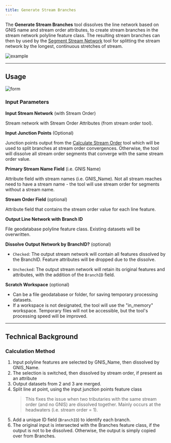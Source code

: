 ```yaml
---
title: Generate Stream Branches
---
```



The **Generate Stream Branches** tool dissolves the line network based on GNIS name and stream order attributes, to create stream branches in the stream network polyline feature class. The resulting stream branches can then by used by the [Segment Stream Network](http://gnat.riverscapes.xyz/Segment-Stream-Network) tool for splitting the stream network by the longest, continuous stretches of stream.

![example]({{site.baseurl}}/images/branchID_example.png)

_______________________________________________________________
## Usage

![form]({{site.baseurl}}/images/branchID_form.PNG)

### Input Parameters
 
**Input Stream Network** (with Stream Order)

Stream network with Stream Order Attributes (from stream order tool). 

**Input Junction Points** (Optional)

Junction points output from the [Calculate Stream Order](http://gnat.riverscapes.xyz/Calculate-Stream-Order) tool which will be used to split branches at stream order convergences. Otherwise, the tool will dissolve all stream order segments that converge with the same stream order value.

**Primary Stream Name Field** (i.e. GNIS Name)

Attribute field with stream names (i.e. GNIS_Name). Not all stream reaches need to have a stream name - the tool will use stream order for segments without a stream name.

**Stream Order Field** (optional)

Attribute field that contains the stream order value for each line feature.

**Output Line Network with Branch ID**

File geodatabase polyline feature class. Existing datasets will be overwritten. 

**Dissolve Output Network by BranchID?** (optional)

* `Checked`: The output stream network will contain all features dissolved by the BranchID. Feature attributes will be dropped due to the dissolve.

* `Unchecked`: The output stream network will retain its original features and attributes, with the addition of the `BranchID` field.

**Scratch Workspace** (optional)

* Can be a file geodatabase or folder, for saving temporary processing datasets.
* If a workspace is not designated, the tool will use the "in_memory" workspace. Temporary files will not be accessible, but the tool's processing speed will be improved.

_______________________________________________________________
## Technical Background

### Calculation Method

1. Input polyline features are selected by GNIS_Name, then dissolved by GNIS_Name.
2. The selection is switched, then dissolved by stream order, if present as an attribute
3. Output datasets from 2 and 3 are merged.
5. Split line at point, using the input junction points feature class
	> This fixes the issue when two tributaries with the same stream order (and no GNIS) are dissolved together. Mainly occurs at the headwaters (i.e. stream order = 1).
5. Add a unique ID field (`BranchID`) to identify each branch.
6. The original input is intersected with the Branches feature class, if the output is not to be dissolved. Otherwise, the output is simply copied over from Branches.
